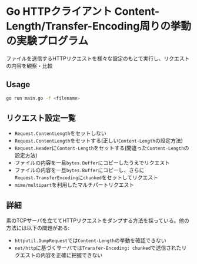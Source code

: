 # Go HTTPクライアント Content-Length/Transfer-Encoding周りの挙動の実験プログラム
ファイルを送信するHTTPリクエストを様々な設定のもとで実行し、リクエストの内容を観察・比較

## Usage
```bash
go run main.go -f <filename>
```

## リクエスト設定一覧
- `Request.ContentLength`をセットしない
- `Request.ContentLength`をセットする(正しい`Content-Length`の設定方法)
- `Request.Header`に`Content-Length`をセットする(間違った`Content-Length`の設定方法)
- ファイルの内容を一旦`bytes.Buffer`にコピーしたうえでリクエスト
- ファイルの内容を一旦`bytes.Buffer`にコピーし、さらに`Request.TransferEncoding`に`chunked`をセットしてリクエスト
- `mime/multipart`を利用したマルチパートリクエスト


## 詳細
素のTCPサーバを立ててHTTPリクエストをダンプする方法を採っている。他の方法には以下の問題がある:
- `httputil.DumpRequest`では`Content-Length`の挙動を確認できない
- `net/http`に基づくサーバでは`Transfer-Encoding: chunked`で送信されたリクエストの内容を正確に把握できない
